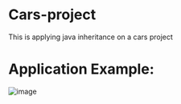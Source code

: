 # Cars-project
This is applying java inheritance on a cars project 

# Application Example:

![image](https://user-images.githubusercontent.com/65151701/158661298-50564377-93c3-4a11-9b1d-58ce3d0b6358.png)
